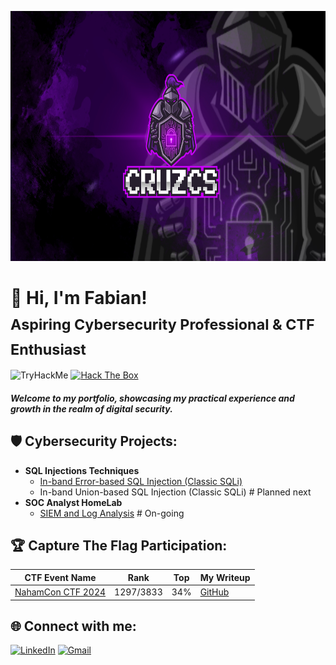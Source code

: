 <p align="center">
  <img src="https://github.com/fabiancruzcs/fabiancruzcs/blob/main/banner.jpeg" alt="cruzcsbanner" width="900" height="400"/>
</p>

# 👋 Hi, I'm Fabian! <br> <sub> Aspiring Cybersecurity Professional & CTF Enthusiast </sub>

![TryHackMe](https://tryhackme-badges.s3.amazonaws.com/cruzcs.png)
[![Hack The Box](https://www.hackthebox.com/badge/image/1957659)](https://app.hackthebox.com/profile/1957659) 

#### _Welcome to my portfolio, showcasing my practical experience and growth in the realm of digital security._ </br>

## 🛡️ Cybersecurity Projects:

- **SQL Injections Techniques**
  - [In-band Error-based SQL Injection (Classic SQLi)](https://github.com/fabiancruzcs/Classic-error-based-SQLi-Lab/blob/main/README.md)
  - In-band Union-based SQL Injection (Classic SQLi) # Planned next
- **SOC Analyst HomeLab**
  - [SIEM and Log Analysis](https://github.com/fabiancruzcs/SIEM-and-Log-Analysis-Lab) # On-going

## 🏆 Capture The Flag Participation:

| CTF Event Name     | Rank     | Top  | My Writeup      | 
|--------------------------------------|----------------------|-------------------|---------------------------------------|
| [NahamCon CTF 2024](https://ctftime.org/event/2364)  | 1297/3833     | 34% | [GitHub](https://github.com/fabiancruzcs/CTF-Writeups/tree/main/NahamCon-CTF-2024) | 

## 🌐 Connect with me:
[![LinkedIn](https://img.shields.io/badge/LinkedIn-%230077B5.svg?logo=linkedin&logoColor=white)](https://linkedin.com/in/fabiancruzcs) 
[![Gmail](https://img.shields.io/badge/Gmail-%23D14836.svg?logo=gmail&logoColor=white)](mailto:fabiancruzcs@gmail.com)
